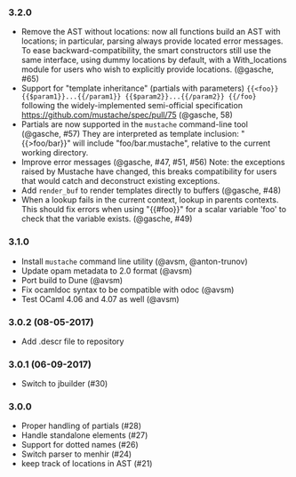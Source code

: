 ### 3.2.0

* Remove the AST without locations: now all functions build an AST with locations;
  in particular, parsing always provide located error messages.
  To ease backward-compatibility, the smart constructors still use the
  same interface, using dummy locations by default, with
  a With_locations module for users who wish to explicitly provide
  locations.
  (@gasche, #65)
* Support for "template inheritance" (partials with parameters)
  `{{<foo}} {{$param1}}...{{/param1}} {{$param2}}...{{/param2}} {{/foo}`
  following the widely-implemented semi-official specification
    https://github.com/mustache/spec/pull/75
  (@gasche, 58)
* Partials are now supported in the `mustache` command-line tool (@gasche, #57)
  They are interpreted as template inclusion: "{{>foo/bar}}" will include
  "foo/bar.mustache", relative to the current working directory.
* Improve error messages (@gasche, #47, #51, #56)
  Note: the exceptions raised by Mustache have changed, this breaks
  compatibility for users that would catch and deconstruct existing
  exceptions.
* Add `render_buf` to render templates directly to buffers (@gasche, #48)
* When a lookup fails in the current context, lookup in parents contexts.
  This should fix errors when using "{{#foo}}" for a scalar variable
  'foo' to check that the variable exists.
  (@gasche, #49)

### 3.1.0

* Install `mustache` command line utility (@avsm, @anton-trunov)
* Update opam metadata to 2.0 format (@avsm)
* Port build to Dune (@avsm)
* Fix ocamldoc syntax to be compatible with odoc (@avsm)
* Test OCaml 4.06 and 4.07 as well (@avsm)

### 3.0.2 (08-05-2017)

* Add .descr file to repository

### 3.0.1 (06-09-2017)

* Switch to jbuilder (#30)

### 3.0.0

* Proper handling of partials (#28)
* Handle standalone elements (#27)
* Support for dotted names (#26)
* Switch parser to menhir (#24)
* keep track of locations in AST (#21)
